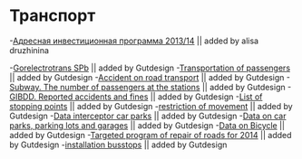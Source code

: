 Транспорт
======
-[Адресная инвестиционная программа 2013/14]( http://gov.spb.ru/static/writable/ckeditor/uploads/2012/10/02/Adresnaja-investicionnaja-programma-na-2012-god-i-na-planovyj-period-2013-i-2014-godov.pdf) || added by alisa druzhinina

-[Gorelectrotrans SPb](http://www.electrotrans.spb.ru/116/page8.html) || added by Gutdesign 
-[Transportation of passengers](http://petrostat.gks.ru/wps/wcm/connect/rosstat_ts/petrostat/resources/58caa0804132c8b4968ef7367ccd0f13/02pass_o.pdf) || added by Gutdesign 
-[Accident on road transport](http://petrostat.gks.ru/wps/wcm/connect/rosstat_ts/petrostat/resources/0a868f004d2bfc73b55ebdf30c79bfa3/03dtp_o.pdf) || added by Gutdesign 
-[Subway. The number of passengers at the stations](http://www.metro-spb.ru/statistika.htm#1) || added by Gutdesign 
-[GIBDD. Reported accidents and fines](http://www.gibdd.ru/stat/) || added by Gutdesign 
-[List of stopping points](http://data.gov.spb.ru/datasets/6294/) || added by Gutdesign 
-[restriction of movement](http://www.gati-online.ru/index.php?option=com_content&view=article&id=70&Itemid=74) || added by Gutdesign 
-[Data interceptor car parks](http://www.gcag-test.ru/%D0%BF%D0%B5%D1%80%D0%B5%D1%85%D0%B2%D0%B0%D1%82%D1%8B%D0%B2%D0%B0%D1%8E%D1%89%D0%B8%D0%B5-%D0%B0%D0%B2%D1%82%D0%BE%D1%81%D1%82%D0%BE%D1%8F%D0%BD%D0%BA%D0%B8) || added by Gutdesign 
-[Data on car parks, parking lots and garages](http://data.gov.spb.ru/datasets/6780/) || added by Gutdesign 
-[Data on Bicycle](http://www.velobike-spb.ru/LocationsMap.aspx) || added by Gutdesign 
-[Targeted program of repair of roads for 2014](http://data.gov.spb.ru/datasets/6073/) || added by Gutdesign 
-[installation busstops](http://data.gov.spb.ru/datasets/5925/) || added by Gutdesign 

